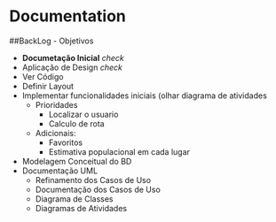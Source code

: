 # Documentation

##BackLog - Objetivos

- **Documetação Inicial** *check*
- Aplicação de Design *check* 
- Ver Código
- Definir Layout
- Implementar funcionalidades iniciais (olhar diagrama de atividades
  - Prioridades
    - Localizar o usuario 
    - Calculo de rota
  - Adicionais:
      - Favoritos
      - Estimativa populacional em cada lugar  
- Modelagem Conceitual do BD
- Documentação UML
    - Refinamento dos Casos de Uso
    - Documentação dos Casos de Uso
    - Diagrama de Classes
    - Diagramas de Atividades

